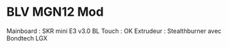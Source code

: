# BLV MGN12 Mod

Mainboard : SKR mini E3 v3.0
BL Touch : OK
Extrudeur : Stealthburner avec Bondtech LGX 
